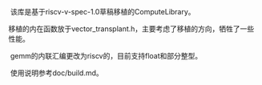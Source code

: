 ​	该库是基于riscv-v-spec-1.0草稿移植的ComputeLibrary。

​	移植的内在函数放于vector_transplant.h，主要考虑了移植的方向，牺牲了一些性能。

​	gemm的内联汇编更改为riscv的，目前支持float和部分整型。

​	使用说明参考doc/build.md。

